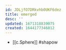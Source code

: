 ```yaml
---
id: JDLjfO7DRkvhb0UKF6dez
title: emerged
desc: ''
updated: 1671318839075
created: 1644177346012
---
```


- [[c.Sphere]] #shapow
